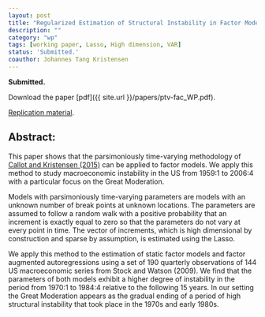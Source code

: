 ```yaml
---
layout: post
title: "Regularized Estimation of Structural Instability in Factor Models: The US Macroeconomy and the Great Moderation."
description: ""
category: "wp"
tags: [working paper, Lasso, High dimension, VAR]
status: 'Submitted.'
coauthor: Johannes Tang Kristensen
---
```


**Submitted.**

Download the paper [pdf]({{ site.url }}/papers/ptv-fac_WP.pdf).

[Replication material](https://github.com/lcallot/ptv-fac).

## Abstract:

This paper shows that the parsimoniously time-varying methodology of [Callot and Kristensen (2015)](https://github.com/lcallot/ptv-var) can be applied to factor models. We apply this method to study macroeconomic instability in the US from 1959:1 to 2006:4 with a particular focus on the Great Moderation. 

Models with parsimoniously time-varying parameters are models with an unknown number of break points at unknown locations. The parameters are assumed to follow a random walk with a positive probability that an increment is exactly equal to zero so that the parameters do not vary at every point in time. The vector of increments, which is high dimensional by construction and sparse by assumption, is estimated using the Lasso. 

We apply this method to the estimation of static factor models and factor augmented autoregressions using a set of 190 quarterly observations of 144 US macroeconomic series from Stock and Watson (2009). We find that the parameters of both models exhibit a higher degree of instability in the period from 1970:1 to 1984:4 relative to the following 15 years. In our setting the Great Moderation appears as the gradual ending of a period of high structural instability that took place in the 1970s and early 1980s.    
